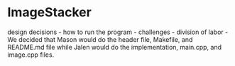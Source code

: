 # ImageStacker
design decisions - 
how to run the program - 
challenges - 
division of labor - We decided that Mason would do the header file, Makefile, and README.md file while Jalen would do
the implementation, main.cpp, and image.cpp files. 